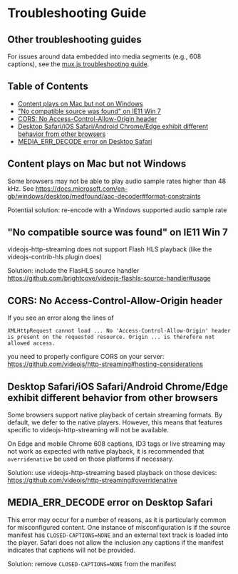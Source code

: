 # Troubleshooting Guide

## Other troubleshooting guides

For issues around data embedded into media segments (e.g., 608 captions), see the [mux.js troubleshooting guide](https://github.com/videojs/mux.js/blob/master/docs/troubleshooting.md).

## Table of Contents
- [Content plays on Mac but not on Windows](#content-plays-on-mac-but-not-windows)
- ["No compatible source was found" on IE11 Win 7](#no-compatible-source-was-found-on-ie11-win-7)
- [CORS: No Access-Control-Allow-Origin header](#cors-no-access-control-allow-origin-header)
- [Desktop Safari/iOS Safari/Android Chrome/Edge exhibit different behavior from other browsers](#desktop-safariios-safariandroid-chromeedge-exhibit-different-behavior-from-other-browsers)
- [MEDIA_ERR_DECODE error on Desktop Safari](#media_err_decode-error-on-desktop-safari)

## Content plays on Mac but not Windows

Some browsers may not be able to play audio sample rates higher than 48 kHz. See https://docs.microsoft.com/en-gb/windows/desktop/medfound/aac-decoder#format-constraints

Potential solution: re-encode with a Windows supported audio sample rate

## "No compatible source was found" on IE11 Win 7

videojs-http-streaming does not support Flash HLS playback (like the videojs-contrib-hls plugin does)

Solution: include the FlasHLS source handler https://github.com/brightcove/videojs-flashls-source-handler#usage

## CORS: No Access-Control-Allow-Origin header

If you see an error along the lines of

```
XMLHttpRequest cannot load ... No 'Access-Control-Allow-Origin' header is present on the requested resource. Origin ... is therefore not allowed access.
```

you need to properly configure CORS on your server: https://github.com/videojs/http-streaming#hosting-considerations

## Desktop Safari/iOS Safari/Android Chrome/Edge exhibit different behavior from other browsers

Some browsers support native playback of certain streaming formats. By default, we defer to the native players. However, this means that features specific to videojs-http-streaming will not be available. 

On Edge and mobile Chrome 608 captions, ID3 tags or live streaming may not work as expected with native playback, it is recommended that  `overridenative` be used on those platforms if necessary.

Solution: use videojs-http-streaming based playback on those devices: https://github.com/videojs/http-streaming#overridenative

## MEDIA_ERR_DECODE error on Desktop Safari

This error may occur for a number of reasons, as it is particularly common for misconfigured content. One instance of misconfiguration is if the source manifest has `CLOSED-CAPTIONS=NONE` and an external text track is loaded into the player. Safari does not allow the inclusion any captions if the manifest indicates that captions will not be provided.

Solution: remove `CLOSED-CAPTIONS=NONE` from the manifest

